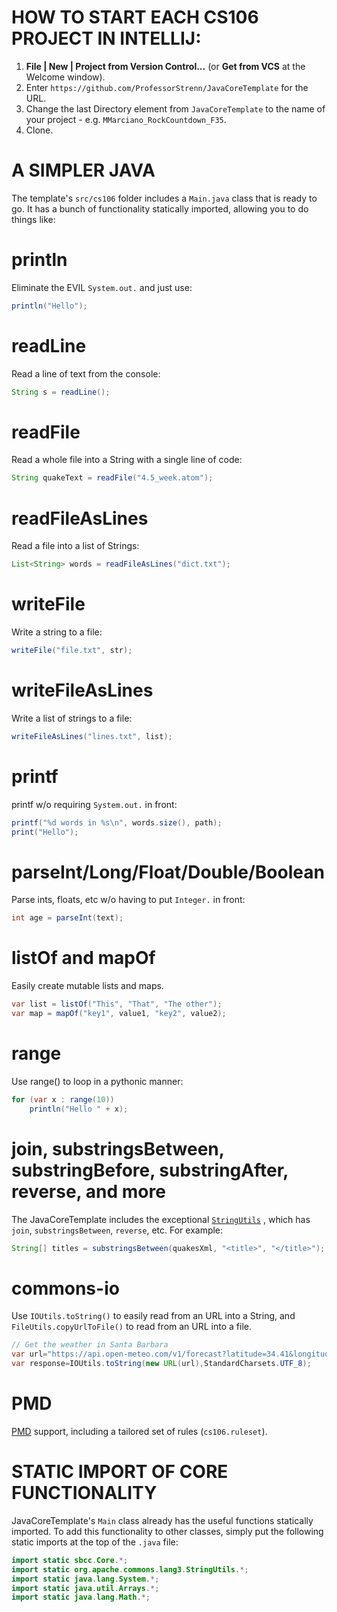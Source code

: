 # HOW TO START EACH CS106 PROJECT IN INTELLIJ:

1. **File | New | Project from Version Control...** (or **Get from VCS** at the Welcome window).
2. Enter `https://github.com/ProfessorStrenn/JavaCoreTemplate` for the URL.
3. Change the last Directory element from `JavaCoreTemplate` to the name of your project -
   e.g. `MMarciano_RockCountdown_F35`.
4. Clone.

# A SIMPLER JAVA

The template's `src/cs106` folder includes a `Main.java` class that is ready to go. It has a bunch of functionality
statically imported, allowing you to do things like:

# println

Eliminate the EVIL `System.out.` and just use:

``` java
println("Hello");
```

# readLine

Read a line of text from the console:

``` java
String s = readLine();
```

# readFile

Read a whole file into a String with a single line of code:

``` java
String quakeText = readFile("4.5_week.atom");
```

# readFileAsLines

Read a file into a list of Strings:

``` java
List<String> words = readFileAsLines("dict.txt");
```

# writeFile

Write a string to a file:

``` java
writeFile("file.txt", str);
```

# writeFileAsLines

Write a list of strings to a file:

``` java
writeFileAsLines("lines.txt", list);
```

# printf

printf w/o requiring `System.out.` in front:

``` java
printf("%d words in %s\n", words.size(), path);
print("Hello");
```

# parseInt/Long/Float/Double/Boolean

Parse ints, floats, etc w/o having to put `Integer.` in front:

``` java
int age = parseInt(text);
```

# listOf and mapOf

Easily create mutable lists and maps.

``` java
var list = listOf("This", "That", "The other");
var map = mapOf("key1", value1, "key2", value2);
```

# range

Use range() to loop in a pythonic manner:

``` java
for (var x : range(10))
	println("Hello " + x);
```

# join, substringsBetween, substringBefore, substringAfter, reverse, and more

The JavaCoreTemplate includes the
exceptional [`StringUtils`](https://commons.apache.org/proper/commons-lang/apidocs/org/apache/commons/lang3/StringUtils.html)
, which has `join`, `substringsBetween`, `reverse`, etc. For example:

``` java
String[] titles = substringsBetween(quakesXml, "<title>", "</title>");
```

# commons-io

Use `IOUtils.toString()` to easily read from an URL into a String, and `FileUtils.copyUrlToFile()` to read from an URL
into a file.

``` java
// Get the weather in Santa Barbara
var url="https://api.open-meteo.com/v1/forecast?latitude=34.41&longitude=-119.71&current_weather=true&temperature_unit=fahrenheit&windspeed_unit=mph&precipitation_unit=inch&timezone=America%2FLos_Angeles";
var response=IOUtils.toString(new URL(url),StandardCharsets.UTF_8);
```

# PMD

[PMD](https://pmd.github.io/) support, including a tailored set of rules (`cs106.ruleset`).

# STATIC IMPORT OF CORE FUNCTIONALITY

JavaCoreTemplate's `Main` class already has the useful functions statically imported. To add this functionality to other
classes, simply put the following static imports at the top of the `.java` file:

``` java
import static sbcc.Core.*;
import static org.apache.commons.lang3.StringUtils.*;
import static java.lang.System.*;
import static java.util.Arrays.*;
import static java.lang.Math.*;
```
